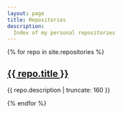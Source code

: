 ```yaml
---
layout: page
title: Repositories
description:
  Index of my personal repositories
---
```


{% for repo in site.repositories %}

<h2><a href="{{ repo.url | prepend: site.baseurl }}">{{ repo.title }}</a></h2>

<p class="post-excerpt">{{ repo.description | truncate: 160 }}</p>

{% endfor %}  